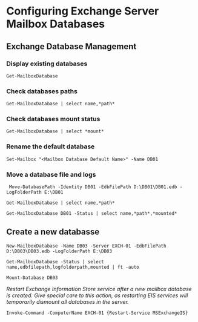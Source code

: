 # Configuring Exchange Server Mailbox Databases

## Exchange Database Management

### Display existing databases

```
Get-MailboxDatabase
```

### Check databases paths

```
Get-MailboxDatabase | select name,*path*
``` 

### Check databases mount status

```
Get-MailboxDatabase | select *mount*
```

### Rename the default database 

```
Set-Mailbox "<Mailbox Database Default Name>" -Name DB01
```

### Move a database file and logs

```
 Move-DatabasePath -Identity DB01 -EdbFilePath D:\DB01\DB01.edb -LogFolderPath E:\DB01

Get-MailboxDatabase | select name,*path*

Get-MailboxDatabase DB01 -Status | select name,*path*,*mounted*

 ```


## Create a new databasse

```
New-MailboxDatabase -Name DB03 -Server EXCH-01 -EdbFilePath D:\DB03\DB03.edb -LogFolderPath E:\DB03

Get-MailboxDatabase -Status | select name,edbfilepath,logfolderpath,mounted | ft -auto

Mount-Database DB03
```

_Restart Exchange Information Store service after a new mailbox database is created._
_Give special care to this action, as restarting EIS services will temporarily dismount all databases in the server._

```
Invoke-Command -ComputerName EXCH-01 {Restart-Service MSExchangeIS}
```